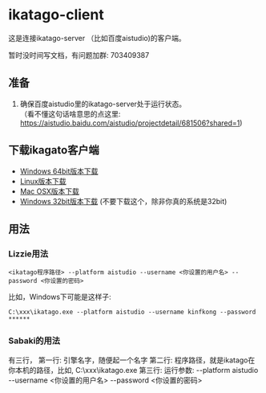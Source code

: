 # ikatago-client
这是连接ikatago-server （比如百度aistudio)的客户端。

暂时没时间写文档，有问题加群: 703409387

## 准备
1. 确保百度aistudio里的ikatago-server处于运行状态。  
   （看不懂这句话啥意思的点这里: https://aistudio.baidu.com/aistudio/projectdetail/681506?shared=1)

## 下载ikagato客户端

* [Windows 64bit版本下载](https://github.com/kinfkong/ikatago-client/releases/download/v1.0.0/ikatago-1.0.0-win64.zip) 
* [Linux版本下载](https://github.com/kinfkong/ikatago-client/releases/download/v1.0.0/ikatago-1.0.0-linux.zip) 
* [Mac OSX版本下载](https://github.com/kinfkong/ikatago-client/releases/download/v1.0.0/ikatago-1.0.0-mac-osx.zip) 
* [Windows 32bit版本下载](https://github.com/kinfkong/ikatago-client/releases/download/v1.0.0/ikatago-1.0.0-win32.zip) (不要下载这个，除非你真的系统是32bit) 

## 用法 

### Lizzie用法 
```
<ikatago程序路径> --platform aistudio --username <你设置的用户名> --password <你设置的密码>
```
比如，Windows下可能是这样子:
```
C:\xxx\ikatago.exe --platform aistudio --username kinfkong --password ******
```

### Sabaki的用法
有三行，
第一行: 引擎名字，随便起一个名字
第二行: 程序路径，就是ikatago在你本机的路径，比如, C:\xxx\ikatago.exe
第三行: 运行参数: --platform aistudio --username <你设置的用户名> --password <你设置的密码>

